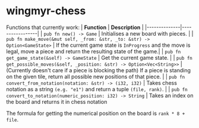 # wingmyr-chess

Functions that currently work:
| **Function** | **Description** |
|--------------|-----------------|
| `pub fn new() -> Game` | Initialises a new board with pieces. |
| `pub fn make_move(&mut self, _from: &str, _to: &str) -> Option<GameState>` | If the current game state is `InProgress` and the move is legal, move a piece and return the resulting state of the game.|
| `pub fn get_game_state(&self) -> GameState` | Get the current game state. |
| `pub fn get_possible_moves(&self, _position: &str) -> Option<Vec<String>>` | (Currently doesn't care if a piece is blocking the path) If a piece is standing on the given tile, return all possible new positions of that piece. |
| `pub fn convert_from_notation(notation: &str) -> (i32, i32)` | Takes chess notation as a string `(e.g. "e1")` and return a tuple `(file, rank)`. |
| `pub fn convert_to_notation(numeric_position: i32) -> String` | Takes an index on the board and returns it in chess notation

The formula for getting the numerical position on the board is `rank * 8 + file`.
